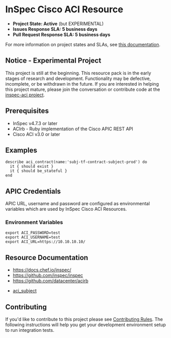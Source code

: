 # InSpec Cisco ACI Resource

* **Project State: Active** (but EXPERIMENTAL)
* **Issues Response SLA: 5 business days**
* **Pull Request Response SLA: 5 business days**

For more information on project states and SLAs, see [this documentation](https://github.com/chef/chef-oss-practices/blob/master/repo-management/repo-states.md).


## Notice - Experimental Project

This project is still at the beginning. This resource pack is in the early stages of research and development. Functionality may be defective, incomplete, or be withdrawn in the future. If you are interested in helping this project mature, please join the conversation or contribute code at the [inspec-aci project](https://github.com/maty0609/inspec-aci).

## Prerequisites

* InSpec v4.7.3 or later
* ACIrb - Ruby implementation of the Cisco APIC REST API
* Cisco ACI v3.0 or later

## Examples

```
describe aci_contract(name:'subj-tf-contract-subject-prod') do
  it { should exist }
  it { should be_stateful }
end
```

## APIC Credentials
APIC URL, username and password are configured as environmental variables which are used by InSpec Cisco ACI Resources.

### Environment Variables
```
export ACI_PASSWORD=test
export ACI_USERNAME=test
export ACI_URL=https://10.10.10.10/
```

## Resource Documentation
* https://docs.chef.io/inspec/
* https://github.com/inspec/inspec
* https://github.com/datacenter/acirb


- [aci_subject](docs/resources/aci_subject.md)


## Contributing

If you'd like to contribute to this project please see [Contributing
Rules](CONTRIBUTING.md). The following instructions will help you get your
development environment setup to run integration tests.
